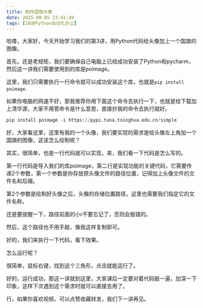 ```yaml
---
title: 制作国旗头像
date: 2025-08-05 23:41:49
tags: [10讲Python自动化办公]
---
```

哈喽，大家好，今天开始学习我们的第3讲，用Python代码给头像加上一个国旗的图像。

首先，还是老规矩，我们要确保自己电脑上已经成功安装了Python和pycharm，然后这一讲我们需要使用到的库是poimage。

这里，我们只需要执行一行命令就可以成功安装这个库，也就是`pip install poimage`.

如果你电脑的网速不好，那我推荐你用下面这个命令去执行一下，也就是给下载加上清华源，大家不用管命令是什么意思，直接抄我的命令去执行就好。

```python
pip install poimage -i https://pypi.tuna.tsinghua.edu.cn/simple
```

好，大家看这里，这里有我的一个头像，我们要实现的需求是给头像左上角加一个国旗的图像，这该怎么绘制呢？

其实，很简单，也是一行代码就可以实现，来，我们看一下代码是怎么写的。

第一行代码是导入我们的库poimage，第二行是实现功能的关键代码，它需要传递2个参数，第一个参数是你存放原头像文件的路径位置，记得加上头像文件的文件名和后缀。

第2个参数是绘制好头像之后，头像的存储位置路径，这里也需要我们指定它的文件名称。

还是要提醒一下，路径前面的小r不要忘记了，否则会报错的。

然后，这个路径也不用手敲，像我这样复制即可。

好的，我们来执行一下代码，看下效果。

怎么运行呢？

很简单，鼠标右键，找到这个三角形，点击就能运行了。

好的，运行成功，那这一讲就到这里，大家课后一定要对着代码敲一遍，加深一下印象，这样下次遇到这个需求时就可以直接去用了。

行，如果你喜欢视频，可以点赞收藏转发，我们下一讲再见。